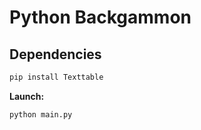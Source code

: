 # Python Backgammon

## Dependencies
```sh
pip install Texttable
```
**Launch:**
```sh
python main.py
```
